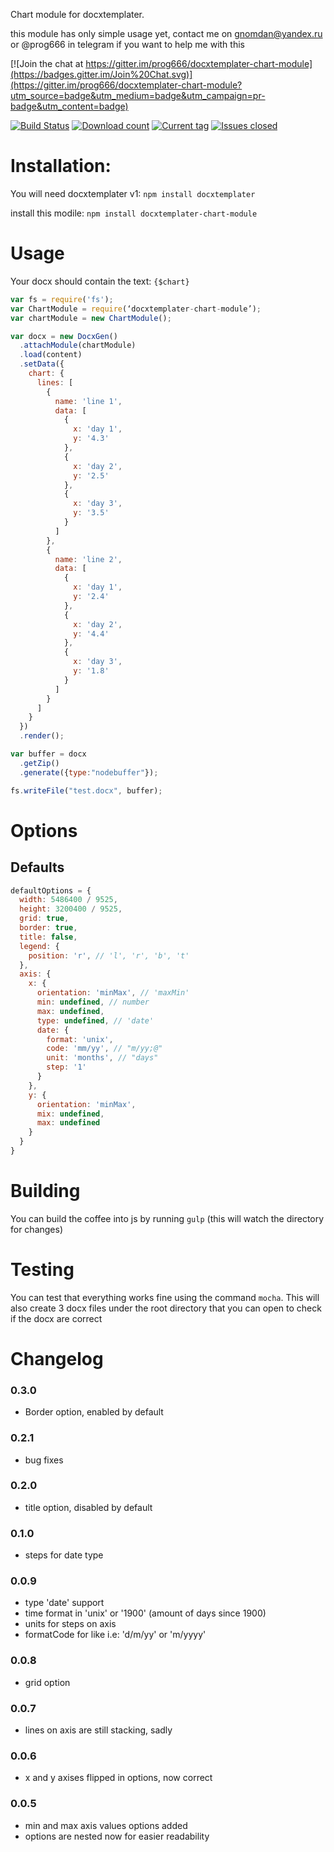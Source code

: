Chart module for docxtemplater.

this module has only simple usage yet, contact me on gnomdan@yandex.ru or @prog666 in telegram if you want to help me with this

[![Join the chat at https://gitter.im/prog666/docxtemplater-chart-module](https://badges.gitter.im/Join%20Chat.svg)](https://gitter.im/prog666/docxtemplater-chart-module?utm_source=badge&utm_medium=badge&utm_campaign=pr-badge&utm_content=badge)

[![Build Status](https://travis-ci.org/prog666/docxtemplater-chart-module.svg?branch=master)](https://travis-ci.org/prog666/docxtemplater-chart-module)
[![Download count](https://img.shields.io/npm/dm/docxtemplater-chart-module.svg?style=flat)](https://www.npmjs.org/package/docxtemplater-chart-module)
[![Current tag](https://img.shields.io/npm/v/docxtemplater-chart-module.svg?style=flat)](https://www.npmjs.org/package/docxtemplater-chart-module)
[![Issues closed](http://issuestats.com/github/prog666/docxtemplater-chart-module/badge/issue?style=flat)](http://issuestats.com/github/prog666/docxtemplater-chart-module)

# Installation:

You will need docxtemplater v1: `npm install docxtemplater`

install this modile: `npm install docxtemplater-chart-module`

# Usage

Your docx should contain the text: `{$chart}`
```javascript
var fs = require('fs');
var ChartModule = require(‘docxtemplater-chart-module’);
var chartModule = new ChartModule();

var docx = new DocxGen()
  .attachModule(chartModule)
  .load(content)
  .setData({
    chart: {
      lines: [
        {
          name: 'line 1',
          data: [
            {
              x: 'day 1',
              y: '4.3'
            },
            {
              x: 'day 2',
              y: '2.5'
            },
            {
              x: 'day 3',
              y: '3.5'
            }
          ]
        },
        {
          name: 'line 2',
          data: [
            {
              x: 'day 1',
              y: '2.4'
            },
            {
              x: 'day 2',
              y: '4.4'
            },
            {
              x: 'day 3',
              y: '1.8'
            }
          ]
        }
      ]
    }
  })
  .render();

var buffer = docx
  .getZip()
  .generate({type:"nodebuffer"});

fs.writeFile("test.docx", buffer);
```
# Options

## Defaults

```javascript
defaultOptions = {
  width: 5486400 / 9525,
  height: 3200400 / 9525,
  grid: true,
  border: true,
  title: false,
  legend: {
    position: 'r', // 'l', 'r', 'b', 't'
  },
  axis: {
    x: {
      orientation: 'minMax', // 'maxMin'
      min: undefined, // number
      max: undefined,
      type: undefined, // 'date'
      date: {
        format: 'unix',
        code: 'mm/yy', // "m/yy;@"
        unit: 'months', // "days"
        step: '1'
      }
    },
    y: {
      orientation: 'minMax',
      mix: undefined,
      max: undefined
    }
  }
}
```

# Building

 You can build the coffee into js by running `gulp` (this will watch the directory for changes)

# Testing

You can test that everything works fine using the command `mocha`. This will also create 3 docx files under the root directory that you can open to check if the docx are correct

# Changelog

### 0.3.0
- Border option, enabled by default

### 0.2.1
- bug fixes

### 0.2.0
- title option, disabled by default

### 0.1.0
- steps for date type

### 0.0.9
- type 'date' support
- time format in 'unix' or '1900' (amount of days since 1900)
- units for steps on axis
- formatCode for like i.e: 'd/m/yy' or 'm/yyyy'

### 0.0.8
- grid option

### 0.0.7
- lines on axis are still stacking, sadly

### 0.0.6
- x and y axises flipped in options, now correct

### 0.0.5
- min and max axis values options added
- options are nested now for easier readability
